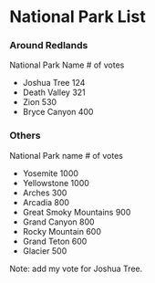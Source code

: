 # National Park List

### Around Redlands
National Park Name          # of votes
- Joshua Tree               124
- Death Valley              321
- Zion                      530
- Bryce Canyon              400

### Others
National Park name          # of votes
- Yosemite                  1000 
- Yellowstone               1000
- Arches                    300
- Arcadia                   800
- Great Smoky Mountains     900
- Grand Canyon              800
- Rocky Mountain            600
- Grand Teton               600
- Glacier                   500

Note: add my vote for Joshua Tree. 

